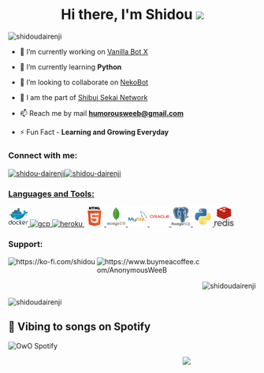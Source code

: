 
<h1 align="center">Hi there, I'm Shidou <img src="https://raw.githubusercontent.com/MartinHeinz/MartinHeinz/master/wave.gif" width="45px"> </h1>
<p align="left"> <img src="https://komarev.com/ghpvc/?username=shidoudairenji&label=Profile%20views&color=f40101&style=flat" alt="shidoudairenji" /> </p>

- 🔭 I’m currently working on [Vanilla Bot X](https://github.com/ShidouDairenji/VanillaBotX)

- 🌱 I’m currently learning **Python**

- 👯 I’m looking to collaborate on [NekoBot](https://github.com/ShidouDairenji/NekoBot)

- 🤝 I am the part of [Shibui Sekai Network](https://t.me/ShibuiSekai)

- 📫 Reach me by mail **humorousweeb@gmail.com**

- ⚡ Fun Fact - **Learning and Growing Everyday**

<h3 align="left">Connect with me:</h3> <p align="left">
<a href="https://stackoverflow.com/users/16135246/shidou-dairenji" target="blank"><img align="center" src="https://raw.githubusercontent.com/rahuldkjain/github-profile-readme-generator/master/src/images/icons/Social/stack-overflow.svg" alt="shidou-dairenji" height="40" width="50" / <a href="https://t.me/Hum0ur_Being" target="blank"><img align="center" src="https://upload.wikimedia.org/wikipedia/commons/8/83/Telegram_2019_Logo.svg" alt="shidou-dairenji" height="50" width="60"</a>
</p>

<h3 align="left">Languages and Tools:</h3>
<p align="left"> <a href="https://www.docker.com/" target="_blank"> <img src="https://raw.githubusercontent.com/devicons/devicon/master/icons/docker/docker-original-wordmark.svg" alt="docker" width="40" height="40"/> </a> <a href="https://cloud.google.com" target="_blank"> <img src="https://www.vectorlogo.zone/logos/google_cloud/google_cloud-icon.svg" alt="gcp" width="40" height="40"/> </a> <a href="https://heroku.com" target="_blank"> <img src="https://www.vectorlogo.zone/logos/heroku/heroku-icon.svg" alt="heroku" width="40" height="40"/> </a> <a href="https://www.w3.org/html/" target="_blank"> <img src="https://raw.githubusercontent.com/devicons/devicon/master/icons/html5/html5-original-wordmark.svg" alt="html5" width="40" height="40"/> </a> <a href="https://www.mongodb.com/" target="_blank"> <img src="https://raw.githubusercontent.com/devicons/devicon/master/icons/mongodb/mongodb-original-wordmark.svg" alt="mongodb" width="40" height="40"/> </a> <a href="https://www.mysql.com/" target="_blank"> <img src="https://raw.githubusercontent.com/devicons/devicon/master/icons/mysql/mysql-original-wordmark.svg" alt="mysql" width="40" height="40"/> </a> <a href="https://www.oracle.com/" target="_blank"> <img src="https://raw.githubusercontent.com/devicons/devicon/master/icons/oracle/oracle-original.svg" alt="oracle" width="40" height="40"/> </a> <a href="https://www.postgresql.org" target="_blank"> <img src="https://raw.githubusercontent.com/devicons/devicon/master/icons/postgresql/postgresql-original-wordmark.svg" alt="postgresql" width="40" height="40"/> </a> <a href="https://www.python.org" target="_blank"> <img src="https://raw.githubusercontent.com/devicons/devicon/master/icons/python/python-original.svg" alt="python" width="40" height="40"/> </a> <a href="https://redis.io" target="_blank"> <img src="https://raw.githubusercontent.com/devicons/devicon/master/icons/redis/redis-original-wordmark.svg" alt="redis" width="40" height="40"/> </a> </p>

<h3 align="left">Support:</h3>
<p><a href="https://ko-fi.com/shidou"> <img align="left" src="https://www.pngitem.com/pimgs/b/93-934578_barney-stinson-png.png" height="50" width="180" alt="https://ko-fi.com/shidou" /></a></p>
<p><a href="https://www.buymeacoffee.com/AnonymousWeeB"> <img align="left" src="https://cdn.buymeacoffee.com/buttons/v2/default-yellow.png" height="50" width="210" alt="https://www.buymeacoffee.com/AnonymousWeeB" /></a></p><br><br>

<p>&nbsp;<img align="center" src="https://bad-apple-github-readme.vercel.app/api?show_bg=1&username=shidoudairenji&count_private=true&show_icons=true&theme=buefy&locale=en" alt="shidoudairenji" /></p>

<p><img align="center" src="https://github-readme-streak-stats.herokuapp.com/?user=shidoudairenji&" alt="shidoudairenji" /></p>

## 🎵 **Vibing to songs on Spotify**
![OwO Spotify](https://spotify-recently-played-readme.vercel.app/api?user=qi65z59nzvoaolvks8876vxbr&count=5)

<img src = https://media.tenor.com/images/d1b53d8835e48385117d86281d4681cc/tenor.gif width = 150 align = "right">

